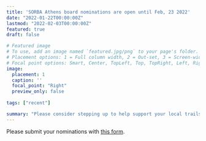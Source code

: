 ```yaml
---
title: 'SORBA Athens board nominations are open until Feb, 23 2022'
date: "2022-01-22T00:00:00Z"
lastmod: "2022-02-03T00:00:00Z"
featured: true
draft: false

# Featured image
# To use, add an image named `featured.jpg/png` to your page's folder.
# Placement options: 1 = Full column width, 2 = Out-set, 3 = Screen-width
# Focal point options: Smart, Center, TopLeft, Top, TopRight, Left, Right, BottomLeft, Bottom, BottomRight
image:
  placement: 1
  caption: ''
  focal_point: "Right"
  preview_only: false
  
tags: ["recent"]

summary: "Please consider stepping up to help support your local trails. [Submit your nominations here](https://forms.gle/hQZMizYHeNPBiSEJ9)."
---
```


Please submit your nominations with [this form](https://forms.gle/hQZMizYHeNPBiSEJ9).
